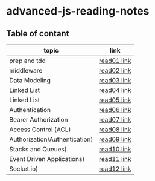 # advanced-js-reading-notes


## Table of contant 

|topic|link|
|-----------|-----------|
|prep and tdd|[read01 link](https://hala277.github.io/advanced-js-reading-notes/01-prep-and-tdd)|
|middleware|[read02 link](https://hala277.github.io/advanced-js-reading-notes/02-middleware)|
|Data Modeling|[read03 link](https://hala277.github.io/advanced-js-reading-notes/03-DataModeling)|
|Linked List|[read04 link](https://hala277.github.io/advanced-js-reading-notes/04-LinkedList)|
|Linked List|[read05 link](https://hala277.github.io/advanced-js-reading-notes/04-LinkedList)|
|Authentication|[read06 link](https://hala277.github.io/advanced-js-reading-notes/06-Authentication)|
|Bearer Authorization|[read07 link](https://hala277.github.io/advanced-js-reading-notes/07-BearerAuthorization)|
|Access Control (ACL)|[read08 link](https://hala277.github.io/advanced-js-reading-notes/08-ACL)|
|Authorization/Authentication)|[read09 link](https://hala277.github.io/advanced-js-reading-notes/09-Authorization-Authentication)|
|Stacks and Queues)|[read10 link](https://hala277.github.io/advanced-js-reading-notes/StacksandQueues)|
|Event Driven Applications)|[read11 link](https://hala277.github.io/advanced-js-reading-notes/11-EventDrivenApplications)|
|Socket.io)|[read12 link](https://hala277.github.io/advanced-js-reading-notes/12-Socket-io)|